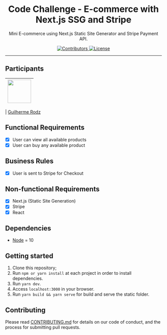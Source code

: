 <h1 align="center">
Code Challenge - E-commerce with Next.js SSG and Stripe
</h1>

<p align="center">Mini E-commerce using Next.js Static Site Generator and Stripe Payment API.</p>

<p align="center">
  <a href="https://github.com/Rocketseat/youtube-challenge-next-stripe/graphs/contributors">
    <img src="https://img.shields.io/github/contributors/rocketseat/youtube-challenge-next-stripe?color=%237159c1&logoColor=%237159c1&style=flat" alt="Contributors">
  </a>
  <a href="https://opensource.org/licenses/MIT">
    <img src="https://img.shields.io/github/license/rocketseat/youtube-challenge-next-stripe?color=%237159c1&logo=mit" alt="License">
  </a>
</p>

<hr>

## Participants

| [<img src="https://avatars3.githubusercontent.com/u/10366880?s=460&v=4" width="75px;"/>](https://github.com/guilhermerodz) |
| :------------------------------------------------------------------------------------------------------------------------: |


| [Guilherme Rodz](https://github.com/guilhermerodz)

## Functional Requirements

- [x] User can view all available products
- [x] User can buy any available product

## Business Rules

- [x] User is sent to Stripe for Checkout

## Non-functional Requirements

- [x] Next.js (Static Site Generation)
- [x] Stripe
- [x] React

## Dependencies

- [Node](https://nodejs.org/en/) = 10

## Getting started

1. Clone this repository;<br />
2. Run `npm or yarn install` at each project in order to install dependencies.<br />
3. Run `yarn dev`.<br />
4. Access `localhost:3000` in your browser.<br />
5. Run `yarn build && yarn serve` for build and serve the static folder.<br />

## Contributing

Please read [CONTRIBUTING.md](CONTRIBUTING.md) for details on our code of conduct, and the process for submitting pull requests.
